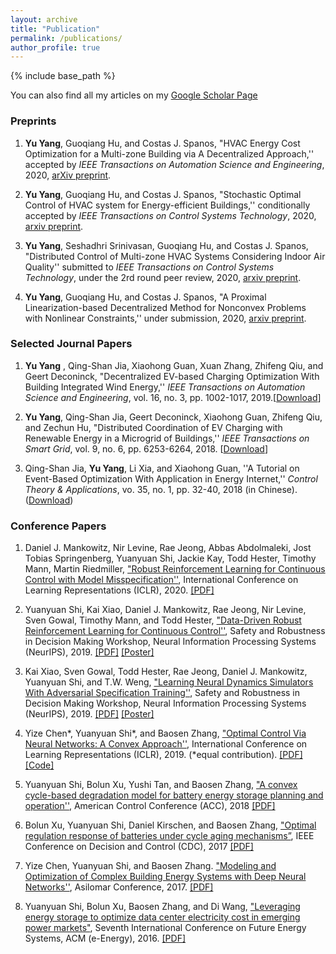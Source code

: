 ```yaml
---
layout: archive
title: "Publication"
permalink: /publications/
author_profile: true
---
```

{% include base_path %}

You can also find all my articles on my [Google Scholar Page](https://scholar.google.com/citations?hl=en&user=Glu9hZUAAAAJ&view_op=list_works&citft=2&email_for_op=yu.yang%40bears-berkeley.sg&gmla=AJsN-F4W36kviy2kSDW4v7Xphvfce1wKDGTj3KNqknZBD-j3MT1tdyxE4xL3SbuUdmqttK7MYu7pQ2b5ZYm9R2i-oYqrS4EF7eEqgR8k7ws6n6_m8j7kMmgexkAjJJ1bAq5bpG4JEi8kAt65qYOQGJQA8OI9tJomctchTRPQ6GhlIzgXLHUuO_4mUSrRx7B8X6I8sRhr6XcEEz9XcDUMSRF1F5WsZsS4kOFheK5KGQNjlxO_lxDGd1WyURD9_JZ-TDIoh0yDBIp6)

### Preprints

1. <b>Yu Yang</b>, Guoqiang Hu, and Costas J. Spanos, "HVAC Energy Cost Optimization for a Multi-zone Building via A Decentralized Approach,'' accepted by <i>IEEE Transactions on Automation Science and Engineering</i>, 2020, [arXiv preprint](https://arxiv.org/pdf/1905.10934.pdf). 

2. <b>Yu Yang</b>, Guoqiang Hu, and Costas J. Spanos, "Stochastic Optimal Control of HVAC system for Energy-efficient Buildings,'' conditionally accepted by <i>IEEE Transactions on Control Systems Technology</i>, 2020, [arxiv preprint](https://arxiv.org/pdf/1911.00840.pdf).

3. <b>Yu Yang</b>, Seshadhri Srinivasan, Guoqiang Hu, and Costas J. Spanos, "Distributed Control of Multi-zone HVAC Systems Considering Indoor Air Quality'' submitted to <i>IEEE Transactions on Control Systems Technology</i>, under the 2rd round peer review, 2020, [arxiv preprint](https://arxiv.org/pdf/2003.08208.pdf).

4. <b>Yu Yang</b>, Guoqiang Hu, and Costas J. Spanos, "A Proximal Linearization-based Decentralized Method for Nonconvex Problems with Nonlinear Constraints,'' under submission, 2020, [arxiv preprint](https://arxiv.org/pdf/2001.00767.pdf).

### Selected Journal Papers

1. <b>Yu Yang</b> , Qing-Shan Jia, Xiaohong Guan, Xuan Zhang, Zhifeng Qiu, and Geert Deconinck, "Decentralized EV-based Charging Optimization With Building Integrated Wind Energy,'' <i>IEEE Transactions on Automation Science and Engineering</i>, vol. 16, no. 3, pp. 1002-1017, 2019.[[Download](https://ieeexplore.ieee.org/abstract/document/8467498)]

2. <b>Yu Yang</b>, Qing-Shan Jia, Geert Deconinck, Xiaohong Guan, Zhifeng Qiu, and Zechun Hu, "Distributed Coordination of EV Charging with Renewable Energy in a Microgrid of Buildings,'' <i>IEEE Transactions on Smart Grid</i>, vol. 9, no. 6, pp. 6253-6264, 2018. [[Download](https://ieeexplore.ieee.org/document/7932529)]
	
3. Qing-Shan Jia, <b>Yu Yang</b>, Li Xia, and Xiaohong Guan, ''A Tutorial on Event-Based Optimization With Application in Energy Internet,'' <i> Control Theory & Applications</i>, vo. 35, no. 1, pp. 32-40, 2018 (in Chinese). ([Download](https://yangyu-bears-berkeley.github.io/pdf/J3.pdf))



### Conference Papers

1. Daniel J. Mankowitz, Nir Levine, Rae Jeong, Abbas Abdolmaleki, Jost Tobias Springenberg, Yuanyuan Shi, Jackie Kay, Todd Hester, Timothy Mann, Martin Riedmiller, ["Robust Reinforcement Learning for Continuous Control with Model Misspecification''](https://openreview.net/forum?id=HJgC60EtwB), International Conference on Learning Representations (ICLR), 2020. [[PDF]](https://openreview.net/forum?id=HJgC60EtwB)
	
2. Yuanyuan Shi, Kai Xiao, Daniel J. Mankowitz, Rae Jeong, Nir Levine, Sven Gowal, Timothy Mann, and Todd Hester, ["Data-Driven Robust Reinforcement Learning for Continuous Control''](https://drive.google.com/file/d/0B3mY6u_lryzddkRrQ0xzQWtpemRUSHBnZ2NHMnctS1B5b01J/view), Safety and Robustness in Decision Making Workshop, Neural Information Processing Systems (NeurIPS), 2019. [[PDF]](https://drive.google.com/file/d/0B3mY6u_lryzddkRrQ0xzQWtpemRUSHBnZ2NHMnctS1B5b01J/view) [[Poster]](https://drive.google.com/file/d/1OSd4GnrEluGX_Vwx8HChREavtdTQTCde/view?usp=sharing)
	
3. Kai Xiao, Sven Gowal, Todd Hester, Rae Jeong, Daniel J. Mankowitz, Yuanyuan Shi, and T.W. Weng, ["Learning Neural Dynamics Simulators With Adversarial Specification Training''](https://drive.google.com/file/d/0B3mY6u_lryzdWWVxZ2pYZ1dINUQ3WUEwSHlkWnNSZDh5THVj/view), Safety and Robustness in Decision Making Workshop, Neural Information Processing Systems (NeurIPS), 2019. [[PDF]](https://drive.google.com/file/d/0B3mY6u_lryzdWWVxZ2pYZ1dINUQ3WUEwSHlkWnNSZDh5THVj/view) [[Poster]](https://drive.google.com/file/d/1Kz8ZIxa6z3TQCLK6nSE1IyZqb8muwp42/view?usp=sharing)

4. Yize Chen\*, Yuanyuan Shi\*, and Baosen Zhang, ["Optimal Control Via Neural Networks: A Convex Approach''](https://openreview.net/forum?id=H1MW72AcK7), International Conference on Learning Representations (ICLR), 2019.  (*equal contribution). [[PDF]](https://arxiv.org/pdf/1805.11835.pdf) [[Code]](https://github.com/chennnnnyize/Optimal-Control-via-Neural-Networks)
	
5. Yuanyuan Shi, Bolun Xu, Yushi Tan, and Baosen Zhang, ["A convex cycle-based degradation model for battery energy storage planning and operation''](https://ieeexplore.ieee.org/document/8431814), American Control Conference (ACC), 2018  [[PDF]](https://arxiv.org/pdf/1703.07968.pdf)
	
6. Bolun Xu, Yuanyuan Shi, Daniel Kirschen, and Baosen Zhang, ["Optimal regulation response of batteries under cycle aging mechanisms”](https://ieeexplore.ieee.org/stamp/stamp.jsp?arnumber=8263750), IEEE Conference on Decision and Control (CDC), 2017  [[PDF]](https://arxiv.org/pdf/1703.07824.pdf)
	
7. Yize Chen, Yuanyuan Shi, and Baosen Zhang. ["Modeling and Optimization of Complex Building Energy Systems with Deep Neural Networks''](https://arxiv.org/abs/1711.02278), Asilomar Conference, 2017. [[PDF]](https://arxiv.org/pdf/1711.02278.pdf)
	
8. Yuanyuan Shi, Bolun Xu, Baosen Zhang, and Di Wang, ["Leveraging energy storage to optimize data center electricity cost in emerging power markets"](https://arxiv.org/abs/1606.01536), Seventh International Conference on Future Energy Systems, ACM (e-Energy), 2016.  [[PDF]](https://arxiv.org/pdf/1606.01536.pdf)
